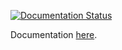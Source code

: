 [![Documentation Status](https://readthedocs.org/projects/python-repo-template/badge/?version=latest)](https://python-repo-template.readthedocs.io/en/latest/?badge=latest)


Documentation [here](https://python-repo-template.readthedocs.io/en/latest/).